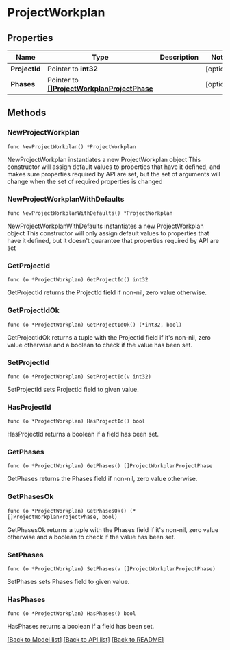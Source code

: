 # ProjectWorkplan

## Properties

Name | Type | Description | Notes
------------ | ------------- | ------------- | -------------
**ProjectId** | Pointer to **int32** |  | [optional] 
**Phases** | Pointer to [**[]ProjectWorkplanProjectPhase**](ProjectWorkplanProjectPhase.md) |  | [optional] 

## Methods

### NewProjectWorkplan

`func NewProjectWorkplan() *ProjectWorkplan`

NewProjectWorkplan instantiates a new ProjectWorkplan object
This constructor will assign default values to properties that have it defined,
and makes sure properties required by API are set, but the set of arguments
will change when the set of required properties is changed

### NewProjectWorkplanWithDefaults

`func NewProjectWorkplanWithDefaults() *ProjectWorkplan`

NewProjectWorkplanWithDefaults instantiates a new ProjectWorkplan object
This constructor will only assign default values to properties that have it defined,
but it doesn't guarantee that properties required by API are set

### GetProjectId

`func (o *ProjectWorkplan) GetProjectId() int32`

GetProjectId returns the ProjectId field if non-nil, zero value otherwise.

### GetProjectIdOk

`func (o *ProjectWorkplan) GetProjectIdOk() (*int32, bool)`

GetProjectIdOk returns a tuple with the ProjectId field if it's non-nil, zero value otherwise
and a boolean to check if the value has been set.

### SetProjectId

`func (o *ProjectWorkplan) SetProjectId(v int32)`

SetProjectId sets ProjectId field to given value.

### HasProjectId

`func (o *ProjectWorkplan) HasProjectId() bool`

HasProjectId returns a boolean if a field has been set.

### GetPhases

`func (o *ProjectWorkplan) GetPhases() []ProjectWorkplanProjectPhase`

GetPhases returns the Phases field if non-nil, zero value otherwise.

### GetPhasesOk

`func (o *ProjectWorkplan) GetPhasesOk() (*[]ProjectWorkplanProjectPhase, bool)`

GetPhasesOk returns a tuple with the Phases field if it's non-nil, zero value otherwise
and a boolean to check if the value has been set.

### SetPhases

`func (o *ProjectWorkplan) SetPhases(v []ProjectWorkplanProjectPhase)`

SetPhases sets Phases field to given value.

### HasPhases

`func (o *ProjectWorkplan) HasPhases() bool`

HasPhases returns a boolean if a field has been set.


[[Back to Model list]](../README.md#documentation-for-models) [[Back to API list]](../README.md#documentation-for-api-endpoints) [[Back to README]](../README.md)


